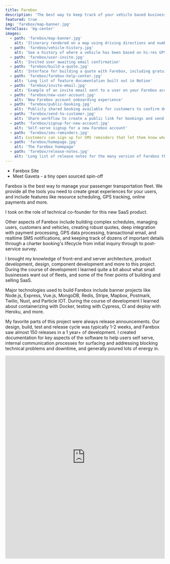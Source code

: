 ```yaml
---
title: Farebox
description: 'The best way to keep track of your vehicle based business'
featured: true
img: 'farebox/map-banner.jpg'
heroClass: 'bg-center'
images: 
  - path: 'farebox/map-banner.jpg'
    alt: 'Itinerary rendered on a map using driving directions and numbered stop points'
  - path: 'farebox/vehicle-history.jpg'
    alt: 'See a history of where a vehicle has been based on hi-res GPS trace data'
  - path: 'farebox/user-invite.jpg'
    alt: 'Invited user awaiting email confirmation'
  - path: 'farebox/build-a-quote.jpg'
    alt: 'Interface for building a quote with Farebox, including gratuity, tips, services, fees, and more'
  - path: 'farebox/farebox-help-center.jpg'
    alt: 'Long list of feature documentation built out in Notion'
  - path: 'farebox/invite-email.jpg'
    alt: 'Example of an invite email sent to a user on your Farebox account'
  - path: 'farebox/new-user-account.jpg'
    alt: 'New Farebox account onboarding experience'
  - path: 'farebox/public-booking.jpg'
    alt: 'Publicly shared booking available for customers to confirm details and pay for their reservation'
  - path: 'farebox/send-to-customer.jpg'
    alt: 'Share workflow to create a public link for bookings and send a customized email when sharing with them'
  - path: 'farebox/signup-for-new-account.jpg'
    alt: 'Self-serve signup for a new Farebox account'
  - path: 'farebox/sms-reminders.jpg'
    alt: Customers can sign up for SMS reminders that let them know when their reservation starts, and if a company using Farebox GPS trackers they'll see their vehicle's position in realtime on a map
  - path: 'farebox/homepage.jpg'
    alt: 'The Farebox homepage'
  - path: 'farebox/release-notes.jpg'
    alt: 'Long list of release notes for the many version of Farebox that have been released to paying customer'
---
```


* <StyleLink href="https://farebox.io/">Farebox Site</StyleLink>
* <StyleLink href="https://medium.com/@alanlanguirand/you-cant-argue-with-results-b5b9472f4caa">Meet Gaveta - a tiny open sourced spin-off</StyleLink>

Farebox is the best way to manage your passenger transportation fleet. We provide all the tools you need to create great experiences for your users, and include features like resource scheduling, GPS tracking, online payments and more.

I took on the role of technical co-founder for this new SaaS product.

<image-carousel :images="images"></image-carousel>

Other aspects of Farebox include building complex schedules, managing users, customers and vehicles, creating robust quotes, deep integration with payment processing, GPS data processing, transactional email, and realtime SMS notifications, and keeping track of dozens of important details through a charter booking's lifecycle from initial inquiry through to post-service survey. 


I brought my knowledge of front-end and server architecture, product development, design, component development and more to this project. During the course of development I learned quite a bit about what small businesses want out of fleets, and some of the finer points of building and selling SaaS. 

Major technologies used to build Farebox include banner projects like Node.js, Express, Vue.js, MongoDB, Redis, Stripe, Mapbox, Postmark, Twilio, Nuxt, and Particle IOT. During the course of development I learned about containerizing with Docker, testing with Cypress, CI and deploy with Heroku, and more.

My favorite parts of this project were always release announcements. Our design, build, test and release cycle was typically 1-2 weeks, and Farebox saw almost 150 releases in a 1 year+ of development. I created documentation for key aspects of the software to help users self serve, internal communication processes for surfacing and addressing blocking technical problems and downtime, and generally poured lots of energy in. 

<iframe width="100%" height="640" src="https://www.youtube.com/embed/aEZ8MK8lShM" title="YouTube video player" frameborder="0" allow="accelerometer; autoplay; clipboard-write; encrypted-media; gyroscope; picture-in-picture" allowfullscreen></iframe>